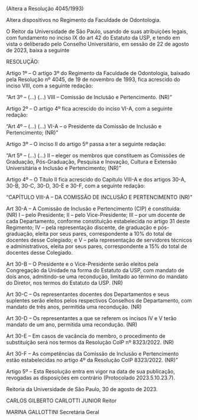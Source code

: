 (Altera a Resolução 4045/1993)

Altera dispositivos no Regimento da Faculdade de Odontologia.

O Reitor da Universidade de São Paulo, usando de suas atribuições legais, com fundamento no inciso IX do art 42 do Estatuto da USP, e tendo em vista o deliberado pelo Conselho Universitário, em sessão de 22 de agosto de 2023, baixa a seguinte

RESOLUÇÃO:

Artigo 1º – O artigo 3º do Regimento da Faculdade de Odontologia, baixado pela Resolução nº 4045, de 19 de novembro de 1993, fica acrescido do inciso VIII, com a seguinte redação:

“Art 3º – (…)
(…)
VIII – Comissão de Inclusão e Pertencimento. (NR)”

Artigo 2º – O artigo 4º fica acrescido do inciso VI-A, com a seguinte redação:

“Art 4º – (…)
(…)
VI-A – o Presidente da Comissão de Inclusão e Pertencimento; (NR)”

Artigo 3º – O inciso II do artigo 5º passa a ter a seguinte redação:

“Art 5º – (…)
(…)
II – eleger os membros que constituem as Comissões de Graduação, Pós-Graduação, Pesquisa e Inovação, Cultura e Extensão Universitária e Inclusão e Pertencimento; (NR)”

Artigo 4º – O Título II fica acrescido do Capítulo VIII-A e dos artigos 30-A, 30-B, 30-C, 30-D, 30-E e 30-F, com a seguinte redação:

“CAPÍTULO VIII-A – DA COMISSÃO DE INCLUSÃO E PERTENCIMENTO
(NR)”

Art 30-A – A Comissão de Inclusão e Pertencimento (CIP) é constituída:
(NR)
I – pelo Presidente;
II – pelo Vice-Presidente;
III – por um docente de cada Departamento, conforme constituição estabelecida no artigo 31 deste Regimento;
IV – pela representação discente, de graduação e pós-graduação, eleita por seus pares, correspondente a 10% do total de docentes desse Colegiado; e
V – pela representação de servidores técnicos e administrativos, eleita por seus pares, correspondente a 15% do total de docentes desse Colegiado.

Art 30-B – O Presidente e o Vice-Presidente serão eleitos pela Congregação da Unidade na forma do Estatuto da USP, com mandato de dois anos, admitindo-se uma recondução, limitado ao término do mandato do Diretor, nos termos do Estatuto da USP. (NR)

Art 30-C – Os representantes docentes dos Departamentos e seus suplentes serão eleitos pelos respectivos Conselhos de Departamento, com mandato de três anos, permitida uma recondução. (NR)

Art 30-D – Os representantes a que se referem os incisos IV e V terão mandato de um ano, permitida uma recondução. (NR)

Art 30-E – Em casos de vacância do membro, o procedimento de substituição será nos termos da Resolução CoIP nº 8323/2022. (NR)

Art 30-F – As competências da Comissão de Inclusão e Pertencimento estão estabelecidas no artigo 4º da Resolução CoIP 8323/2022. (NR)”

Artigo 5º – Esta Resolução entra em vigor na data de sua publicação, revogadas as disposições em contrário (Protocolado 2023.5.10.23.7).

Reitoria da Universidade de São Paulo, 30 de agosto de 2023.

CARLOS GILBERTO CARLOTTI JUNIOR
Reitor

MARINA GALLOTTINI
Secretária Geral